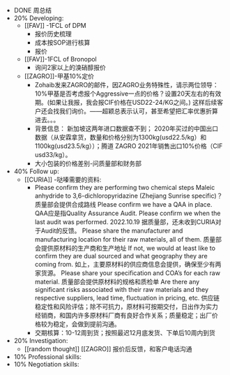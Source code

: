 - DONE 周总结
- 20% Developing:
	- [[FAV]] -1FCL of DPM
		- 报价历史梳理
		- 成本按SOP进行核算
		- 报价
	- [[FAV]]-1FCL of Bronopol
		- 询问2家以上的溴硝醇报价
	- [[ZAGRO]]-甲基10%定价
		- Zohaib发来ZAGRO的邮件，因ZAGRO业务特殊性，请示两位领导：10%甲基是否考虑报个Aggressive一点的价格？设置20天左右的有效期。(如果让我报，我会报CIF价格在USD22-24/KG之间。) 这样后续客户还会找我们询价。——超颖总表示认可，甚至希望把汇率优惠折算进去。。。
		- 背景信息：
		  新加坡这两年进口数据查不到；
		  2020年买过的中国出口数据（从安霖拿货，数量和价格分别为1300kg(usd22.5/kg）和1100kg(usd23.5/kg））；腾道 ZAGRO 2021年销售出口10%价格（CIF usd33/kg）。
		- 大小包装的价格差别-问质量部和财务部
- 40% Follow up:
	- [[CURIA]] -哒嗪需要的资料:
		- Please confirm they are performing two chemical steps Maleic anhydride to 3,6-dichloropyridazine (Zhejiang Sunrise specific)？质量部会提供合成路线
		  Please confirm we have a QAA in place. QAA应是指Quality Assurance Audit.
		  Please confirm we when the last audit was performed. 2022.10.19 据质量部，还未收到CURIA对于Audit的反馈。
		  Please share the manufacturer and manufacturing location for their raw materials, all of them. 质量部会提供原材料的生产商和生产地址
		  If not, we would at least like to confirm they are dual sourced and what geography they are coming from. 如上，主要原材料的供应商信息会提供，确保至少有两家货源。
		  Please share your specification and COA’s for each raw material. 质量部会提供原材料的规格和质检单
		  Are there any significant risks associated with their raw materials and they respective suppliers, lead time, fluctuation in pricing, etc. 供应链稳定性和风险评估；除不可抗力，原材料可按期交付，日出作为实力经销商，和国内许多原材料厂商有良好合作关系；质量稳定；出厂价格较为稳定，会做到提前沟通。
		- 交期核算：10-12周到货；按照最迟12月底发货、下单后10周内到货
- 20% Investigation:
	- [[random thought]] [[ZAGRO]] 报价后反馈，和客户电话沟通
- 10% Professional skills:
- 10% Negotiation skills: